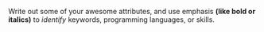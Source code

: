 Write out some of your awesome attributes, and use emphasis **(like bold or italics)** to _identify_ keywords, programming languages, or skills. 
